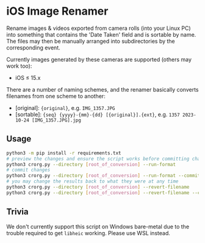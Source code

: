 
# iOS Image Renamer

Rename images & videos exported from camera rolls (into your Linux PC) into something that contains the 'Date Taken' field and is sortable by name. The files may then be manually arranged into subdirectories by the corresponding event.

Currently images generated by these cameras are supported (others may work too):

  - iOS &leq; 15.x

There are a number of naming schemes, and the renamer basically converts filenames from one scheme to another:

  - [original]: `{original}`, e.g. `IMG_1357.JPG`
  - [sortable]: `{seq} {yyyy}-{mm}-{dd} [{original}].{ext}`, e.g. `1357 2023-10-24 [IMG_1357.JPG].jpg`

## Usage

```bash
python3 -m pip install -r requirements.txt
# preview the changes and ensure the script works before committing changes
python3 crorg.py --directory [root_of_conversion] --run-format
# commit changes
python3 crorg.py --directory [root_of_conversion] --run-format --commit
# you may change the results back to what they were at any time
python3 crorg.py --directory [root_of_conversion] --revert-filename
python3 crorg.py --directory [root_of_conversion] --revert-filename --commit
```

## Trivia

We don't currently support this script on Windows bare-metal due to the trouble required to get `libheic` working. Please use WSL instead.
